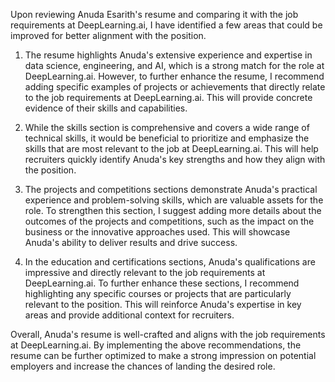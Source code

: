 Upon reviewing Anuda Esarith's resume and comparing it with the job requirements at DeepLearning.ai, I have identified a few areas that could be improved for better alignment with the position.

1. The resume highlights Anuda's extensive experience and expertise in data science, engineering, and AI, which is a strong match for the role at DeepLearning.ai. However, to further enhance the resume, I recommend adding specific examples of projects or achievements that directly relate to the job requirements at DeepLearning.ai. This will provide concrete evidence of their skills and capabilities.

2. While the skills section is comprehensive and covers a wide range of technical skills, it would be beneficial to prioritize and emphasize the skills that are most relevant to the job at DeepLearning.ai. This will help recruiters quickly identify Anuda's key strengths and how they align with the position.

3. The projects and competitions sections demonstrate Anuda's practical experience and problem-solving skills, which are valuable assets for the role. To strengthen this section, I suggest adding more details about the outcomes of the projects and competitions, such as the impact on the business or the innovative approaches used. This will showcase Anuda's ability to deliver results and drive success.

4. In the education and certifications sections, Anuda's qualifications are impressive and directly relevant to the job requirements at DeepLearning.ai. To further enhance these sections, I recommend highlighting any specific courses or projects that are particularly relevant to the position. This will reinforce Anuda's expertise in key areas and provide additional context for recruiters.

Overall, Anuda's resume is well-crafted and aligns with the job requirements at DeepLearning.ai. By implementing the above recommendations, the resume can be further optimized to make a strong impression on potential employers and increase the chances of landing the desired role.